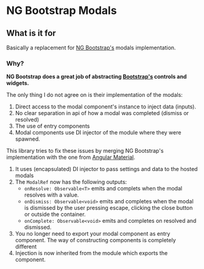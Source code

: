# NG Bootstrap Modals

## What is it for
Basically a replacement for [NG Bootstrap's](https://github.com/ng-bootstrap/ng-bootstrap) modals implementation.

### Why?
__NG Bootstrap does a great job of abstracting [Bootstrap's](https://getbootstrap.com/) controls and widgets.__

The only thing I do not agree on is their implementation of the modals:
1. Direct access to the modal component's instance to inject data (inputs).
2. No clear separation in api of how a modal was completed (dismiss or resolved)
3. The use of entry components
4. Modal components use DI injector of the module where they were spawned.

This library tries to fix these issues by merging NG Bootstrap's implementation with the one from [Angular Material](https://material.angular.io/).
1. It uses (encapsulated) DI injector to pass settings and data to the hosted modals
2. The `ModalRef` now has the following outputs:
    * `onResolve: Observable<T>` emits and complets when the modal resolves with a value.
    * `onDismiss: Observable<void>` emits and completes when the modal is dismissed by the user pressing escape, clicking the close button or outside the container.
    * `onComplete: Observable<void>` emits and completes on resolved and dismissed.
3. You no longer need to export your modal component as entry component. The way of constructing components is completely different
4. Injection is now inherited from the module which exports the component. 
